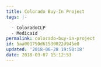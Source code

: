 ```yaml
---
title: Colorado Buy-In Project
tags: |-

  - ColoradoCLP
  - Medicaid
permalink: colorado-buy-in-project
id: 5aa001750d61530022d945e0
updated: '2018-06-28 19:50:18'
date: 2018-03-07 15:12:53
---
```

